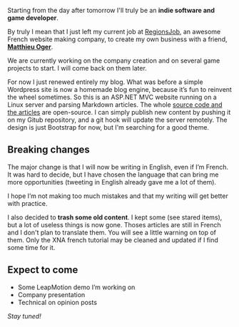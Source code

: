 ﻿Starting from the day after tomorrow I'll truly be an **indie software and game developer**.

By truly I mean that I just left my current job at [RegionsJob](http://www.regionsjob.com), an awesome French website making company, to create my own business with a friend, **[Matthieu Oger](http://www.twitter.com/yiashen)**.

We are currently working on the company creation and on several game projects to start. I will come back on them later.

For now I just renewed entirely my blog. What was before a simple Wordpress site is now a homemade blog engine, because it’s fun to reinvent the wheel sometimes. So this is an ASP.NET MVC website running on a Linux server and parsing Markdown articles. The whole [source code and the articles](http://github.com/Valryon/portfolio) are open-source. I can simply publish new content by pushing it on my Gitub repository, and a git hook will update the server remotely. The design is just Bootstrap for now, but I'm searching for a good theme.

## Breaking changes

The major change is that I will now be writing in English, even if I’m French. It was hard to decide, but I have chosen the language that can bring me more opportunities (tweeting in English already gave me a lot of them).

I hope I’m not making too much mistakes and that my writing will get better with practice.

I also decided to **trash some old content**. I kept some (see stared items), but a lot of useless things is now gone. Thoses articles are still in French and I don't plan to translate them. You will see a little warning on top of them. Only the XNA french tutorial may be cleaned and updated if I find some time for it.

## Expect to come
-	Some LeapMotion demo I’m working on
-	Company presentation
-	Technical on opinion posts

*Stay tuned!*



